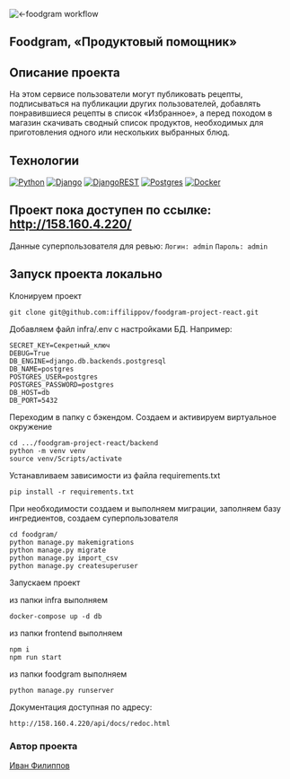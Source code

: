 ![<-foodgram workflow](https://github.com/iffilippov/foodgram-project-react/actions/workflows/foodgram-workflow.yml/badge.svg)
## Foodgram, «Продуктовый помощник»

## Описание проекта
На этом сервисе пользователи могут публиковать рецепты, подписываться на публикации других пользователей, добавлять понравившиеся рецепты в список «Избранное», а перед походом в магазин скачивать сводный список продуктов, необходимых для приготовления одного или нескольких выбранных блюд.

## Технологии
[![Python](https://img.shields.io/badge/-Python-464641?style=flat-square&logo=Python)](https://www.python.org/)
[![Django](https://img.shields.io/badge/-Django-464646?style=flat-square&logo=Django)](https://www.djangoproject.com/)
[![DjangoREST](https://img.shields.io/badge/Django-REST-464646?style=flat-square&logo=django&logoColor=white&color=ff1709&labelColor=gray)](https://www.django-rest-framework.org/)
[![Postgres](https://img.shields.io/badge/Postgres-464646?style=flat-square&logo=postgresql&logoColor=white)](https://www.postgresql.org/)
[![Docker](https://img.shields.io/badge/Docker-464646?style=flat-square&logo=docker)](https://www.docker.com/)

## Проект пока доступен по ссылке: http://158.160.4.220/
Данные суперпользователя для ревью:
`Логин: admin`
`Пароль: admin`

## Запуск проекта локально
Клонируем проект
```
git clone git@github.com:iffilippov/foodgram-project-react.git
```

Добавляем файл infra/.env с настройками БД. Например:
```
SECRET_KEY=Секретный_ключ
DEBUG=True
DB_ENGINE=django.db.backends.postgresql
DB_NAME=postgres
POSTGRES_USER=postgres
POSTGRES_PASSWORD=postgres
DB_HOST=db
DB_PORT=5432
```

Переходим в папку с бэкендом.
Создаем и активируем виртуальное окружение
```
cd .../foodgram-project-react/backend
python -m venv venv
source venv/Scripts/activate
```

Устанавливаем зависимости из файла requirements.txt
```
pip install -r requirements.txt
```

При необходимости создаем и выполняем миграции, заполняем базу ингредиентов, создаем суперпользователя
```
cd foodgram/
python manage.py makemigrations
python manage.py migrate
python manage.py import_csv
python manage.py createsuperuser
```

Запускаем проект

из папки infra выполняем
```
docker-compose up -d db
```

из папки frontend выполняем
```
npm i
npm run start
```

из папки foodgram выполняем
```
python manage.py runserver
```

Документация доступная по адресу:
```
http://158.160.4.220/api/docs/redoc.html
```
### Автор проекта
[Иван Филиппов](https://www.linkedin.com/in/iffilippov/)
